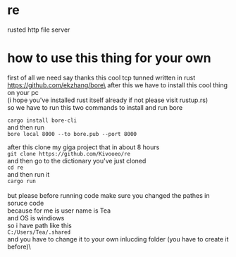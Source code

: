 # re
rusted http file server

# how to use this thing for your own

first of all we need say thanks this cool tcp tunned written in rust https://github.com/ekzhang/bore\
after this we have to install this cool thing on your pc \
(i hope you've installed rust itself already if not please visit rustup.rs)\
so we have to run this two commands to install and run bore

`cargo install bore-cli`\
and then run\
`bore local 8000 --to bore.pub --port 8000`


after this clone my giga project that in about 8 hours\
`git clone https://github.com/Kivooeo/re`\
and then go to the dictionary you've just cloned \
`cd re`\
and then run it \
`cargo run`\
\
but please before running code make sure you changed the pathes in soruce code\
because for me is user name is Tea\
and OS is windiows\
so i have path like this\
`C:/Users/Tea/.shared`\
and you have to change it to your own inlucding folder (you have to create it before)\
